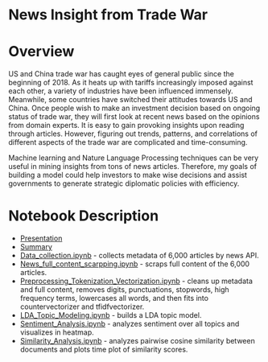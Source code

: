 # News Insight from Trade War

# Overview
US and China trade war has caught eyes of general public since the beginning of 2018. As it heats up with tariffs increasingly imposed against each other, a variety of industries have been influenced immensely. Meanwhile, some countries have switched their attitudes towards US and China.  Once people wish to make an investment decision based on ongoing status of trade war, they will first look at recent news based on the opinions from domain experts. It is easy to gain provoking insights upon reading through articles. However, figuring out trends, patterns, and correlations of different aspects of the trade war are complicated and time-consuming. 

Machine learning and Nature Language Processing techniques can be very useful in mining insights from tons of news articles. Therefore, my goals of building a model could help investors to make wise decisions and assist governments to generate strategic diplomatic policies with efficiency.

# Notebook Description
* [Presentation](https://github.com/leo2506/metis-work/blob/master/Project%204/Slides/Trade%20War%20Insights%20from%20News.pdf)
* [Summary](https://liuriguang.wixsite.com/leo2506-1/blog/trade-war-insights-from-news)
* [Data_collection.ipynb](Data_collection.ipynb) - collects metadata of 6,000 articles by news API.
* [News_full_content_scarpping.ipynb](Data_cleaning.ipynb) - scraps full content of the 6,000 articles.
* [Preprocessing_Tokenization_Vectorization.ipynb](Preprocessing_Tokenization_Vectorization.ipynb) - cleans up metadata and full content, removes digits, punctuations, stopwords, high frequency terms, lowercases all words, and then fits into countervectorizer and tfidfvectorizer.
* [LDA_Topic_Modeling.ipynb](LDA_Topic_Modeling.ipynb) - builds a LDA topic model.
* [Sentiment_Analysis.ipynb](Sentiment_Analysis.ipynb) - analyzes sentiment over all topics and visualizes in heatmap.
* [Similarity_Analysis.ipynb](Similarity_Analysis.ipynb) - analyzes pairwise cosine similarity between documents and plots time plot of similarity scores.

